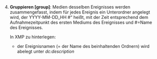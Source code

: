 4. **Gruppieren [group]**\: Medien desselben Ereignisses werden zusammengefasst, indem für jedes Ereignis ein Unterordner angelegt wird, der YYYY-MM-DD_HH #“ heißt, mit der Zeit entsprechend dem Aufnahmezeitpunkt des ersten Mediums des Ereignisses und #=Name des Ereignisses. 

   In XMP zu hinterlegen:
   * der Ereignisnamen (= der Name des beinhaltenden Ordnern) wird abelegt unter *dc:description*